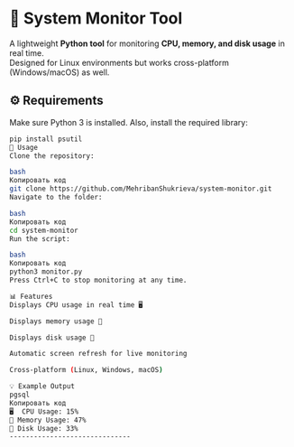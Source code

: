 # 🧠 System Monitor Tool

A lightweight **Python tool** for monitoring **CPU, memory, and disk usage** in real time.  
Designed for Linux environments but works cross-platform (Windows/macOS) as well.

## ⚙️ Requirements
Make sure Python 3 is installed. Also, install the required library:

```bash
pip install psutil
🚀 Usage
Clone the repository:

bash
Копировать код
git clone https://github.com/MehribanShukrieva/system-monitor.git
Navigate to the folder:

bash
Копировать код
cd system-monitor
Run the script:

bash
Копировать код
python3 monitor.py
Press Ctrl+C to stop monitoring at any time.

📊 Features
Displays CPU usage in real time 🖥️

Displays memory usage 💾

Displays disk usage 📀

Automatic screen refresh for live monitoring

Cross-platform (Linux, Windows, macOS)

💡 Example Output
pgsql
Копировать код
🖥️  CPU Usage: 15%
💾 Memory Usage: 47%
📀 Disk Usage: 33%
------------------------------
